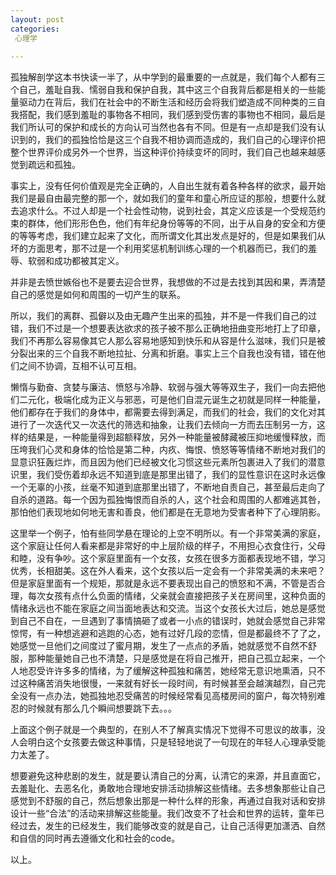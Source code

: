 ```yaml
---
layout: post
categories: 
 心理学
 
---
```



孤独解剖学这本书快读一半了，从中学到的最重要的一点就是，我们每个人都有三个自己，羞耻自我、懦弱自我和保护自我，其中这三个自我背后都是相关的一些能量驱动力在背后，我们在社会中的不断生活和经历会将我们塑造成不同种类的三自我搭配，我们感到羞耻的事物各不相同，我们感到受伤害的事物也不相同，最后是我们所认可的保护和成长的方向认可当然也各有不同。但是有一点却是我们没有认识到的，我们的孤独恰恰是这三个自我不相协调而造成的，我们自己的心理评价把整个世界评价成另外一个世界，当这种评价持续变坏的同时，我们自己也越来越感觉到疏远和孤独。

事实上，没有任何价值观是完全正确的，人自出生就有着各种各样的欲求，最开始我们是最自由最完整的那一个，就如我们的童年和童心所应证的那般，想要什么就去追求什么。不过人却是一个社会性动物，说到社会，其定义应该是一个受规范约束的群体，他们形形色色，他们有年纪身份等等的不同，出于从自身的安全和方便的等等考虑，我们建立起来了文化，而所谓文化其出发点是好的，但是如果我们从坏的方面思考，那不过是一个利用奖惩机制训练心理的一个机器而已，我们的羞辱、软弱和成功都被其定义。

并非是去愤世嫉俗也不是要去迎合世界，我想做的不过是去找到其因和果，弄清楚自己的感觉是如何和周围的一切产生的联系。

所以，我们的离群、孤僻以及由无趣产生出来的孤独，并不是一件我们自己的过错，我们不过是一个想要表达欲求的孩子被不那么正确地扭曲变形地打上了印章，我们不再那么容易像其它人那么容易地感知到快乐和从容是什么滋味，我们只是被分裂出来的三个自我不断地拉扯、分离和折磨。事实上三个自我也没有错，错在他们之间不协调，互相不认可互相。

懒惰与勤奋、贪婪与廉洁、愤怒与冷静、软弱与强大等等双生子，我们一向去把他们二元化，极端化成为正义与邪恶，可是他们自混元诞生之初就是同样一种能量，他们都存在于我们的身体中，都需要去得到满足，而我们的社会，我们的文化对其进行了一次迭代又一次迭代的筛选和抽象，让我们去倾向一方而去压制另一方，这样的结果是，一种能量得到超额释放，另外一种能量被酵藏被压抑地缓慢释放，而压垮我们心灵和身体的恰恰是第二种，内疚、悔恨、愤怒等等情绪不断地对我们的显意识狂轰烂炸，而且因为他们已经被文化习惯这些元素所包裹进入了我们的潜意识里，我们受伤着却永远不知道到底是那里出错了，我们的显性意识在这时永远像一个无辜的小孩，丝毫不知道到底那里出错了，不断地自责自己，甚至最后走向了自杀的道路。每一个因为孤独悔恨而自杀的人，这个社会和周围的人都难逃其咎，那怕他们表现地如何地无害和善良，他们都是在无意地为受害者种下了心理阴影。

这里举一个例子，怕有些同学悬在理论的上空不明所以。有一个非常美满的家庭，这个家庭让任何人看来都是非常好的中上层阶级的样子，不用担心衣食住行，父母和睦，没有争吵。这个家庭里面有一个女孩，女孩在很多方面都表现地不错，学习优秀，长相甜美。这在外人看来，这个女孩以后一定会有一个非常美满的未来吧？ 但是家庭里面有一个规矩，那就是永远不要表现出自己的愤怒和不满，不管是否合理，每次女孩有点什么负面的情绪，父亲就会直接把孩子关在房间里，这种负面的情绪永远也不能在家庭之间当面地表达和交流。当这个女孩长大过后，她总是感觉到自己不自在，一旦遇到了事情搞砸了或者一小点的错误时，她就会感觉自己非常惊愕，有一种想逃避和逃跑的心态，她有过好几段的恋情，但是都最终不了了之，她感觉一旦他们之间度过了蜜月期，发生了一点点的矛盾，她就感觉不自然不舒服，那种能量她自己也不清楚，只是感觉是在将自己推开，把自己孤立起来，一个人地忍受许许多多的情绪，为了缓解这种孤独和痛苦，她经常无意识地熏酒，只不过这种痛苦消失地很慢，一来就有好长一段时间，有时候甚至会越演越烈，自己完全没有一点办法，她孤独地忍受痛苦的时候经常看见高楼房间的窗户，每次特别难忍的时候就有那么几个瞬间想要跳下去。。。

上面这个例子就是一个典型的，在别人不了解真实情况下觉得不可思议的故事，没人会明白这个女孩要去做这种事情，只是轻轻地说了一句现在的年轻人心理承受能力太差了。

想要避免这种悲剧的发生，就是要认清自己的分离，认清它的来源，并且直面它，去羞耻化、去恶名化，勇敢地合理地安排活动排解这些情绪。去多想象那些让自己感觉到不舒服的自己，然后想象出那是一种什么样的形象，再通过自我对话和安排设计一些“合法”的活动来排解这些能量。我们改变不了社会和世界的运转，童年已经过去，发生的已经发生，我们能够改变的就是自己，让自己活得更加潇洒、自然和自信的同时再去遵循文化和社会的code。

以上。
